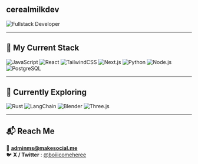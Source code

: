 ## cerealmilkdev <br/>
![Fullstack Developer](https://img.shields.io/badge/Fullstack_Developer-purple?style=for-the-badge&logo=github&logoColor=white)

---

## 🧰 My Current Stack

![JavaScript](https://img.shields.io/badge/JavaScript-F7DF1E?style=flat&logo=javascript&logoColor=black)
![React](https://img.shields.io/badge/React-20232A?style=flat&logo=react&logoColor=61DAFB)
![TailwindCSS](https://img.shields.io/badge/TailwindCSS-06B6D4?style=flat&logo=tailwind-css&logoColor=white)
![Next.js](https://img.shields.io/badge/Next.js-000000?style=flat&logo=next.js&logoColor=white)
![Python](https://img.shields.io/badge/Python-3776AB?style=flat&logo=python&logoColor=white)
![Node.js](https://img.shields.io/badge/Node.js-339933?style=flat&logo=nodedotjs&logoColor=white)
![PostgreSQL](https://img.shields.io/badge/PostgreSQL-4169E1?style=flat&logo=postgresql&logoColor=white)

---

## 🚀 Currently Exploring

![Rust](https://img.shields.io/badge/Rust-000000?style=flat&logo=rust&logoColor=white)
![LangChain](https://img.shields.io/badge/LangChain-1C3C3C?style=flat&logoColor=white)
![Blender](https://img.shields.io/badge/Blender-F5792A?style=flat&logo=blender&logoColor=white)
![Three.js](https://img.shields.io/badge/Three.js-000000?style=flat&logo=three.js&logoColor=white)

---

## 📬 Reach Me

📧 **adminms@makesocial.me**  
🐦 **X / Twitter** : [@boiiicomeheree](https://twitter.com/boiiicomeheree)


<!--
**cerealmilkdev/cerealmilkdev** is a ✨ _special_ ✨ repository because its `README.md` (this file) appears on your GitHub profile.

Here are some ideas to get you started:

- 🔭 I’m currently working on ...
- 🌱 I’m currently learning ...
- 👯 I’m looking to collaborate on ...
- 🤔 I’m looking for help with ...
- 💬 Ask me about ...
- 📫 How to reach me: ...
- 😄 Pronouns: ...
- ⚡ Fun fact: ...
-->

